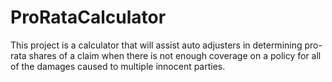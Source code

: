 # ProRataCalculator
This project is a calculator that will assist auto adjusters in determining pro-rata shares of a claim when there is not enough coverage on a policy for all of the damages caused to multiple innocent parties. 
